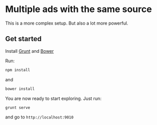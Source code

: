 # Multiple ads with the same source
This is a more complex setup. But also a lot more powerful.

## Get started
Install [Grunt](http://gruntjs.com/) and [Bower](http://bower.io/)

Run:

```js
npm install
```

and

```js
bower install
```

You are now ready to start exploring. Just run:

```js
grunt serve
```

and go to `http://localhost:9010`
